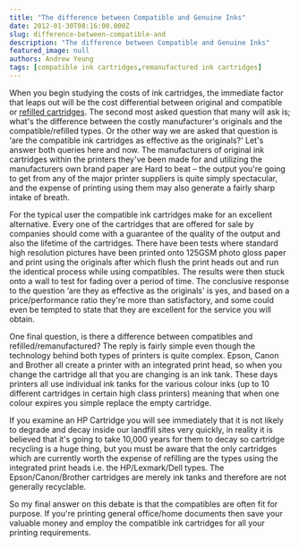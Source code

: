 ```yaml
---
title: "The difference between Compatible and Genuine Inks"
date: 2012-01-30T08:16:00.000Z
slug: difference-between-compatible-and
description: "The difference between Compatible and Genuine Inks"
featured_image: null
authors: Andrew Yeung
tags: [compatible ink cartridges,remanufactured ink cartridges]
---
```


When you begin studying the costs of ink cartridges, the immediate factor that leaps out will be the cost differential between original and compatible or [refilled cartridges](https://www.comboink.com/). The second most asked question that many will ask is; what's the difference between the costly manufacturer's originals and the compatible/refilled types. Or the other way we are asked that question is ‘are the compatible ink cartridges as effective as the originals?' Let's answer both queries here and now. The manufacturers of original ink cartridges within the printers they've been made for and utilizing the manufacturers own brand paper are Hard to beat – the output you're going to get from any of the major printer suppliers is quite simply spectacular, and the expense of printing using them may also generate a fairly sharp intake of breath.

For the typical user the compatible ink cartridges make for an excellent alternative. Every one of the cartridges that are offered for sale by companies should come with a guarantee of the quality of the output and also the lifetime of the cartridges. There have been tests where standard high resolution pictures have been printed onto 125GSM photo gloss paper and print using the originals after which flush the print heads out and run the identical process while using compatibles. The results were then stuck onto a wall to test for fading over a period of time. The conclusive response to the question ‘are they as effective as the originals' is yes, and based on a price/performance ratio they're more than satisfactory, and some could even be tempted to state that they are excellent for the service you will obtain.

One final question, is there a difference between compatibles and refilled/remanufactured? The reply is fairly simple even though the technology behind both types of printers is quite complex. Epson, Canon and Brother all create a printer with an integrated print head, so when you change the cartridge all that you are changing is an ink tank. These days printers all use individual ink tanks for the various colour inks (up to 10 different cartridges in certain high class printers) meaning that when one colour expires you simple replace the empty cartridge.

If you examine an HP Cartridge you will see immediately that it is not likely to degrade and decay inside our landfill sites very quickly, in reality it is believed that it's going to take 10,000 years for them to decay so cartridge recycling is a huge thing, but you must be aware that the only cartridges which are currently worth the expense of refilling are the types using the integrated print heads i.e. the HP/Lexmark/Dell types. The Epson/Canon/Brother cartridges are merely ink tanks and therefore are not generally recyclable.

So my final answer on this debate is that the compatibles are often fit for purpose. If you're printing general office/home documents then save your valuable money and employ the compatible ink cartridges for all your printing requirements.